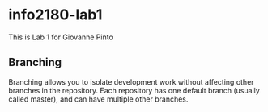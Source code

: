 # info2180-lab1
This is Lab 1 for Giovanne Pinto
## Branching 
Branching allows you to isolate development work without
affecting other branches in the repository. Each repository
has one default branch (usually called master), and can have
multiple other branches.